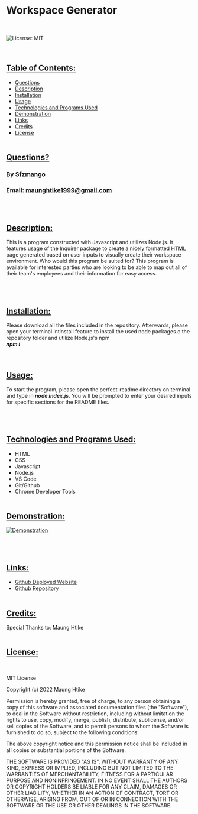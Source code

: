# Workspace Generator        
<br>

![License: MIT](https://img.shields.io/badge/License-MIT-yellow.svg)

<br>

## <ins> Table of Contents: </ins>

- [Questions](#-questions-)
- [Description](#-description-)
- [Installation](#-installation-)
- [Usage](#-usage-)
- [Technologies and Programs Used](#-technologies-and-programs-used-)
- [Demonstration](#-demonstration-)
- [Links](#-links-)
- [Credits](#-credits-)
- [License](#-license-)
<br><br>  

## <ins> Questions? </ins>

### By [Sfzmango](https://github.com/Sfzmango)
### Email: maunghtike1999@gmail.com
<br><br>

## <ins> Description: </ins>
        
This is a program constructed with Javascript and utilizes Node.js. It features usage of the Inquirer package to create a nicely formatted HTML page generated based on user inputs to visually create their workspace environment. Who would this program be suited for? This program is available for interested parties who are looking to be able to map out all of their team's employees and their information for easy access.<br><br>
<br><br>      

## <ins> Installation: </ins>
        
 Please download all the files included in the repository. Afterwards, please open your terminal intinstall feature to install the used node packages.o the repository folder and utilize Node.js's npm <br>***npm i***<br><br><br>

## <ins> Usage: </ins>
        
To start the program, please open the perfect-readme directory on terminal and type in ***node index.js***. You will be prompted to enter your desired inputs for specific sections for the README files.<br><br>
<br><br>    

## <ins> Technologies and Programs Used: </ins>
        
- HTML<br>
- CSS<br>
- Javascript<br>
- Node.js<br>
- VS Code<br>
- Git/Github<br>
- Chrome Developer Tools
<br><br> 
        
## <ins> Demonstration: </ins>
        
[![Demonstration](https://iconape.com/wp-content/png_logo_vector/youtube-2017-icon-logo.png)](https://youtu.be/U2Xr9_fO-Qo)<br><br>
<br><br>   

## <ins> Links: </ins>
        
- [Github Deployed Website](https://sfzmango.github.io/workspace-generator/)
- [Github Repository](https://github.com/Sfzmango/workspace-generator)
<br><br>     

## <ins> Credits: </ins>

Special Thanks to: 
Maung Htike
<br><br>

## <ins> License: </ins>


<br>

MIT License

Copyright (c) 2022 Maung Htike

Permission is hereby granted, free of charge, to any person obtaining a copy
of this software and associated documentation files (the "Software"), to deal
in the Software without restriction, including without limitation the rights
to use, copy, modify, merge, publish, distribute, sublicense, and/or sell
copies of the Software, and to permit persons to whom the Software is
furnished to do so, subject to the following conditions:

The above copyright notice and this permission notice shall be included in all
copies or substantial portions of the Software.

THE SOFTWARE IS PROVIDED "AS IS", WITHOUT WARRANTY OF ANY KIND, EXPRESS OR
IMPLIED, INCLUDING BUT NOT LIMITED TO THE WARRANTIES OF MERCHANTABILITY,
FITNESS FOR A PARTICULAR PURPOSE AND NONINFRINGEMENT. IN NO EVENT SHALL THE
AUTHORS OR COPYRIGHT HOLDERS BE LIABLE FOR ANY CLAIM, DAMAGES OR OTHER
LIABILITY, WHETHER IN AN ACTION OF CONTRACT, TORT OR OTHERWISE, ARISING FROM,
OUT OF OR IN CONNECTION WITH THE SOFTWARE OR THE USE OR OTHER DEALINGS IN THE
SOFTWARE.

